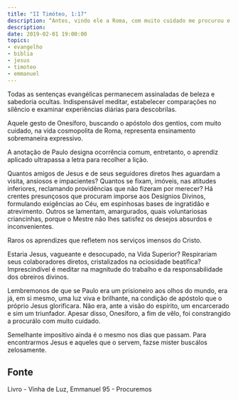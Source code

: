 ```yaml
---
title: "II Timóteo, 1:17"
description: “Antes, vindo ele a Roma, com muito cuidado me procurou e me achou.” Paulo (II Timóteo, 1:17)
description: 
date: 2019-02-01 19:00:00
topics: 
- evangelho
- biblia
- jesus
- timoteo
- emmanuel
---
```


Todas as sentenças evangélicas permanecem assinaladas de beleza e
sabedoria ocultas. Indispensável meditar, estabelecer comparações no silêncio e
examinar experiências diárias para descobri­las.

Aquele gesto de Onesíforo, buscando o apóstolo dos gentios, com muito
cuidado, na vida cosmopolita de Roma, representa ensinamento sobremaneira
expressivo.

A anotação de Paulo designa ocorrência comum, entretanto, o aprendiz
aplicado ultrapassa a letra para recolher a lição.

Quantos amigos de Jesus e de seus seguidores diretos lhes aguardam a
visita, ansiosos e impacientes? Quantos se fixam, imóveis, nas atitudes inferiores,
reclamando providências que não fizeram por merecer? Há crentes presunçosos que
procuram impor­se aos Desígnios Divinos, formulando exigências ao Céu, em
espinhosas bases de ingratidão e atrevimento. Outros se lamentam, amargurados,
quais voluntariosas criancinhas, porque o Mestre não lhes satisfez os desejos
absurdos e inconvenientes.

Raros os aprendizes que refletem nos serviços imensos do Cristo.

Estaria Jesus, vagueante e desocupado, na Vida Superior? Respirariam seus
colaboradores diretos, cristalizados na ociosidade beatífica?
Imprescindível é meditar na magnitude do trabalho e da responsabilidade
dos obreiros divinos.

Lembremo­nos de que se Paulo era um prisioneiro aos olhos do mundo, era
já, em si mesmo, uma luz viva e brilhante, na condição de apóstolo que o próprio
Jesus glorificara. Não era, ante a visão do espírito, um encarcerado e sim um
triunfador. Apesar disso, Onesíforo, a fim de vê­lo, foi constrangido a procurá­lo
com muito cuidado.

Semelhante impositivo ainda é o mesmo nos dias que passam. Para
encontrarmos Jesus e aqueles que o servem, faz­se mister buscá­los zelosamente.


## Fonte
Livro - Vinha de Luz, Emmanuel
95 - Procuremos
